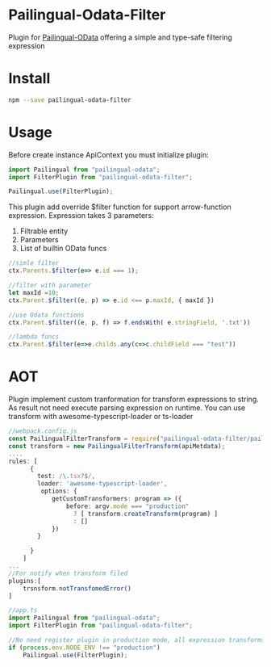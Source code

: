 ﻿# Pailingual-Odata-Filter
Plugin for [Pailingual-OData](https://github.com/geniusP/pailingual-odata) offering a simple and type-safe filtering expression

# Install
```bash
npm --save pailingual-odata-filter
```

# Usage

Before create instance ApiContext you must initialize plugin:
```ts
import Pailingual from "pailingual-odata";
import FilterPlugin from "pailingual-odata-filter";

Pailingual.use(FilterPlugin);
```

This plugin add override $filter function for support arrow-function expression.
Expression takes 3 parameters:
  1. Filtrable entity
  2. Parameters
  3. List of builtin OData funcs
  
```ts
//simle filter
ctx.Parents.$filter(e=> e.id === 1);

//filter with parameter
let maxId =10;
ctx.Parent.$filter((e, p) => e.id <== p.maxId, { maxId })

//use Odata functions
ctx.Parent.$filter((e, p, f) => f.endsWith( e.stringField, '.txt'))

//lambda funcs
ctx.Parent.$filter(e=>e.childs.any(c=>c.childField === "test"))
```

# AOT
Plugin implement custom tranformation for transform expressions to string. As result not need execute parsing expression on runtime.
You can use transform with awesome-typescript-loader or ts-loader

```ts
//webpack.config.js
const PailingualFilterTransform = require("pailingual-odata-filter/pailingualFilterTransform").default;
const transform = new PailingualFilterTransform(apiMetdata);
....
rules: [
      {
        test: /\.tsx?$/,
        loader: 'awesome-typescript-loader',
         options: {
            getCustomTransformers: program => ({
                before: argv.mode === "production"
                  ? [ transform.createTransform(program) ]
                  : []
            })
        }

      }
    ]
...
//For notify when transform filed
plugins:[
	trsnsform.notTransfomedError()
]

//app.ts
import Pailingual from "pailingual-odata";
import FilterPlugin from "pailingual-odata-filter";

//No need register plugin in production mode, all expression transforms to string
if (process.env.NODE_ENV !== "production")
    Pailingual.use(FilterPlugin);

```

